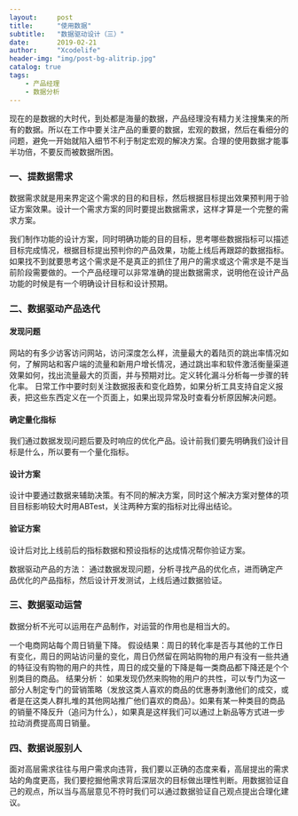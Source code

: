 ```yaml
---
layout:     post
title:      "使用数据"
subtitle:   "数据驱动设计（三）"
date:       2019-02-21
author:     "Xcodelife"
header-img: "img/post-bg-alitrip.jpg"
catalog: true
tags:
    - 产品经理
    - 数据分析
---
```


现在的是数据的大时代，到处都是海量的数据，产品经理没有精力关注搜集来的所有的数据。所以在工作中要关注产品的重要的数据，宏观的数据，然后在看细分的问题，避免一开始就陷入细节不利于制定宏观的解决方案。合理的使用数据才能事半功倍，不要反而被数据所困。

### 一、提数据需求
数据需求就是用来界定这个需求的目的和目标，然后根据目标提出效果预判用于验证方案效果。设计一个需求方案的同时要提出数据需求，这样才算是一个完整的需求方案。

我们制作功能的设计方案，同时明确功能的目的目标，思考哪些数据指标可以描述目标完成情况，根据目标提出预判你的产品效果，功能上线后再跟踪的数据指标。如果找不到就要思考这个需求是不是真正的抓住了用户的需求或这个需求是不是当前阶段需要做的。一个产品经理可以非常准确的提出数据需求，说明他在设计产品功能的时候是有一个明确设计目标和设计预期。

### 二、数据驱动产品迭代
#### 发现问题
网站的有多少访客访问网站，访问深度怎么样，流量最大的着陆页的跳出率情况如何，了解网站和客户端的流量和新用户增长情况，通过跳出率和软件激活衡量渠道效果如何，找出流量最大的页面，并与预期对比。定义转化漏斗分析每一步骤的转化率。
日常工作中要时刻关注数据报表和变化趋势，如果分析工具支持自定义报表，把这些东西定义在一个页面上，如果出现异常及时查看分析原因解决问题。
#### 确定量化指标
我们通过数据发现问题后要及时响应的优化产品。设计前我们要先明确我们设计目标是什么，所以要有一个量化指标。
#### 设计方案
设计中要通过数据来辅助决策。有不同的解决方案，同时这个解决方案对整体的项目目标影响较大时用ABTest，关注两种方案的指标对比得出结论。 

#### 验证方案
设计后对比上线前后的指标数据和预设指标的达成情况帮你验证方案。

数据驱动产品的方法：
通过数据发现问题，分析寻找产品的优化点，进而确定产品优化的产品指标，然后设计开发测试，上线后通过数据验证。

### 三、数据驱动运营

数据分析不光可以运用在产品制作，对运营的作用也是相当大的。

一个电商网站每个周日销量下降。
假设结果：周日的转化率是否与其他的工作日有变化，周日的网站访问量的变化，周日仍然留在网站购物的用户有没有一些共通的特征没有购物的用户的共性，周日的成交量的下降是每一类商品都下降还是个个别类目的商品。 
结果分析： 
如果发现仍然来购物的用户的共性，可以专门为这一部分人制定专门的营销策略（发放这类人喜欢的商品的优惠券刺激他们的成交，或者是在这类人群扎堆的其他网站推广他们喜欢的商品）。如果有某一种类目的商品的销量不降反升（追问为什么），如果真是这样我们可以通过上新品等方式进一步拉动消费提高周日销量。

### 四、数据说服别人 
面对高层需求往往与用户需求向违背，我们要以正确的态度来看，高层提出的需求站的角度更高，我们要挖掘他需求背后深层次的目标做出理性判断。用数据验证自己的观点，所以当与高层意见不符时我们可以通过数据验证自己观点提出合理化建议。 




